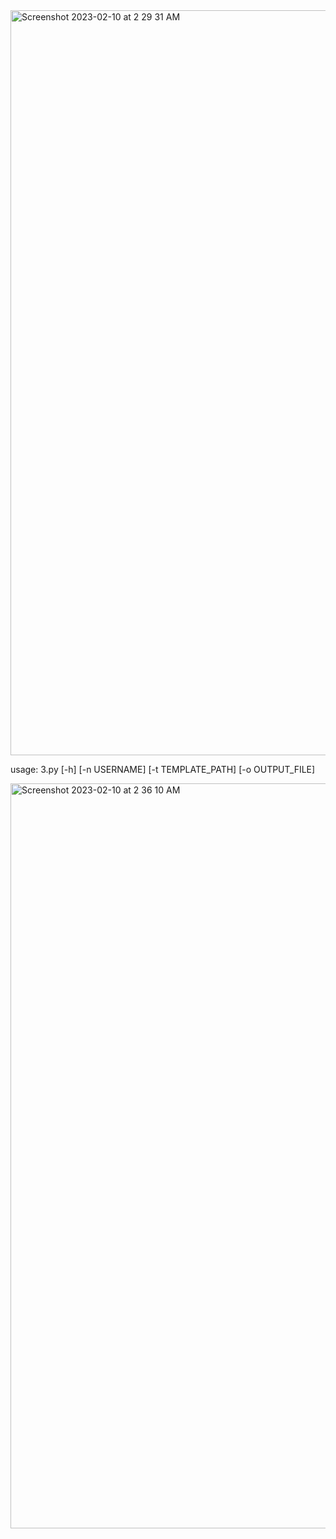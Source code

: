 



<img width="1192" alt="Screenshot 2023-02-10 at 2 29 31 AM" src="https://user-images.githubusercontent.com/83987293/217937790-e80c0422-4ec0-4f6f-8842-a9c70630aca1.png">

    
usage: 3.py [-h] [-n USERNAME] [-t TEMPLATE_PATH] [-o OUTPUT_FILE]

<img width="1192" alt="Screenshot 2023-02-10 at 2 36 10 AM" src="https://user-images.githubusercontent.com/83987293/217939000-bb8f0f42-5837-404d-823d-47a52e3111f6.png">
